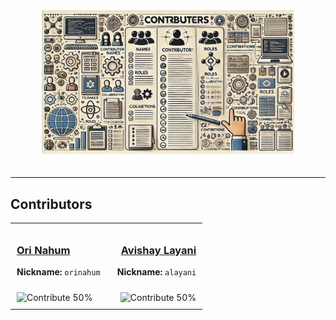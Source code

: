 <div align="center">
  <img src="assets/CONTRIBUTERS.png" alt="Contributors" style="width: 80%; max-width: 600px; height: auto; margin-bottom: 20px;">
</div>

---

## Contributors

<table style="width: 100%; border-collapse: collapse; table-layout: fixed;">
  <tr>
    <td style="text-align: left; padding: 10px; vertical-align: top; width: 50%;">
      <a href="https://github.com/orinahum">
        <h3>Ori Nahum</h3>
      </a>
      <p><strong>Nickname:</strong> <code>orinahum</code></p>
      <img src="https://img.shields.io/badge/Contribute-50%25-blue" alt="Contribute 50%" style="margin-top: 10px;">
    </td>
    <td style="text-align: right; padding: 10px; vertical-align: top; width: 50%;">
      <a href="https://github.com/lavishay-technion">
        <h3>Avishay Layani</h3>
      </a>
      <p><strong>Nickname:</strong> <code>alayani</code></p>
      <img src="https://img.shields.io/badge/Contribute-50%25-blue" alt="Contribute 50%" style="margin-top: 10px;">
    </td>
  </tr>
</table>
